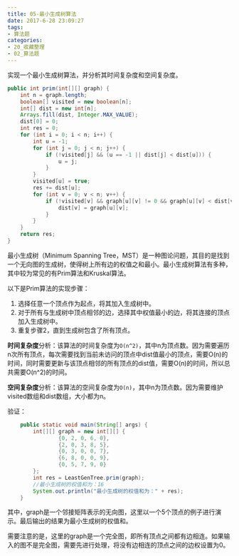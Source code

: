 ```yaml
---
title: 05-最小生成树算法
date: 2017-6-28 23:09:27
tags:
- 算法题
categories: 
- 20_收藏整理
- 02_算法题
---
```


实现一个最小生成树算法，并分析其时间复杂度和空间复杂度。

```java
public int prim(int[][] graph) {
    int n = graph.length;
    boolean[] visited = new boolean[n];
    int[] dist = new int[n];
    Arrays.fill(dist, Integer.MAX_VALUE);
    dist[0] = 0;
    int res = 0;
    for (int i = 0; i < n; i++) {
        int u = -1;
        for (int j = 0; j < n; j++) {
            if (!visited[j] && (u == -1 || dist[j] < dist[u])) {
                u = j;
            }
        }
        visited[u] = true;
        res += dist[u];
        for (int v = 0; v < n; v++) {
            if (!visited[v] && graph[u][v] != 0 && graph[u][v] < dist[v]) {
                dist[v] = graph[u][v];
            }
        }
    }
    return res;
}
```

最小生成树（Minimum Spanning Tree，MST）是一种图论问题，其目的是找到一个无向图的生成树，使得树上所有边的权值之和最小。最小生成树算法有多种，其中较为常见的有Prim算法和Kruskal算法。

以下是Prim算法的实现步骤：

1. 选择任意一个顶点作为起点，将其加入生成树中。
2. 对于所有与生成树中顶点相邻的边，选择其中权值最小的边，将其连接的顶点加入生成树中。
3. 重复步骤2，直到生成树包含了所有顶点。

**时间复杂度**分析：该算法的时间复杂度为`O(n^2)`，其中n为顶点数。因为需要遍历n次所有顶点，每次需要找到当前未访问的顶点中dist值最小的顶点，需要O(n)的时间，同时需要更新与该顶点相邻的所有顶点的dist值，需要O(n)的时间，所以总共需要O(n^2)的时间。

**空间复杂度**分析：该算法的空间复杂度为`O(n)`，其中n为顶点数。因为需要维护visited数组和dist数组，大小都为n。

验证：

```java
    public static void main(String[] args) {
        int[][] graph = new int[][] {
                {0, 2, 0, 6, 0},
                {2, 0, 3, 8, 5},
                {0, 3, 0, 0, 7},
                {6, 8, 0, 0, 9},
                {0, 5, 7, 9, 0}
        };
        int res = LeastGenTree.prim(graph);
        //最小生成树的权值和为：16
        System.out.println("最小生成树的权值和为：" + res);
    }
```

其中，graph是一个邻接矩阵表示的无向图，这里以一个5个顶点的例子进行演示。最后输出的结果为最小生成树的权值和。

需要注意的是，这里的graph是一个完全图，即所有顶点之间都有边相连。如果输入的图不是完全图，需要先进行处理，将没有边相连的顶点之间的边权设置为0。